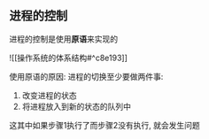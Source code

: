 ## 进程的控制

进程的控制是使用**原语**来实现的

![[操作系统的体系结构#^c8e193]]


使用原语的原因:
进程的切换至少要做两件事:
1. 改变进程的状态
2. 将进程放入到新的状态的队列中

这其中如果步骤1执行了而步骤2没有执行, 就会发生问题